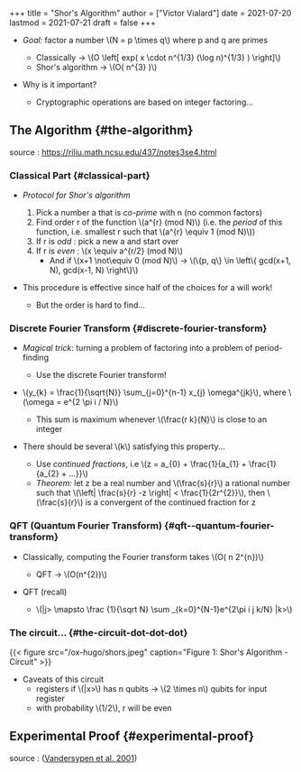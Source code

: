 +++
title = "Shor's Algorithm"
author = ["Victor Vialard"]
date = 2021-07-20
lastmod = 2021-07-21
draft = false
+++

-   _Goal:_ factor a number \\(N = p \times q\\) where p and q are primes
    -   Classically -> \\(O \left[ exp( x \cdot n^{1/3} (\log n)^{1/3} ) \right]\\)
    -   Shor's algorithm -> \\(O( n^{3} )\\)

-   Why is it important?
    -   Cryptographic operations are based on integer factoring...


## The Algorithm {#the-algorithm}

source
: <https://riliu.math.ncsu.edu/437/notes3se4.html>


### Classical Part {#classical-part}

-   _Protocol for Shor's algorithm_
    1.  Pick a number a that is _co-prime_ with n (no common factors)
    2.  Find order r of the function \\(a^{r} (mod N)\\) (i.e. the _period_ of this function, i.e. smallest r such that \\(a^{r} \equiv 1 (mod N)\\))
    3.  If r is _odd_ : pick a new a and start over
    4.  If r is _even_ : \\(x \equiv a^{r/2} (mod N)\\)
        -   And if \\(x+1 \not\equiv 0 (mod N)\\) -> \\(\\{p, q\\} \in \left\\{ gcd(x+1, N), gcd(x-1, N) \right\\}\\)

-   This procedure is effective since half of the choices for a will work!
    -   But the order is hard to find...


### Discrete Fourier Transform {#discrete-fourier-transform}

-   _Magical trick_: turning a problem of factoring into a problem of <span class="underline">period-finding</span>
    -   Use the discrete Fourier transform!

-   \\(y\_{k} = \frac{1}{\sqrt{N}} \sum\_{j=0}^{n-1} x\_{j} \omega^{jk}\\), where \\(\omega = e^{2 \pi i / N}\\)
    -   This sum is maximum whenever \\(\frac{r k}{N}\\) is close to an integer

-   There should be several \\(k\\) satisfying this property...
    -   Use _continued fractions_, i.e \\(z = a\_{0} + \frac{1}{a\_{1} + \frac{1}{a\_{2} + ...}}\\)
    -   _Theorem:_ let z be a real number and \\(\frac{s}{r}\\) a rational number such that \\(\left| \frac{s}{r} -z \right| < \frac{1}{2r^{2}}\\), then \\(\frac{s}{r}\\) is a convergent of the continued fraction for z


### QFT (Quantum Fourier Transform) {#qft--quantum-fourier-transform}

-   Classically, computing the Fourier transform takes \\(O( n 2^{n})\\)
    -   QFT -> \\(O(n^{2})\\)

-   QFT (recall)
    -   \\(|j> \mapsto \frac {1}{\sqrt N} \sum \_{k=0}^{N-1}e^{2\pi i j k/N} |k>\\)


### The circuit... {#the-circuit-dot-dot-dot}

{{< figure src="/ox-hugo/shors.jpeg" caption="Figure 1: Shor's Algorithm - Circuit" >}}

-   Caveats of this circuit
    -   registers if \\(|x>\\) has n qubits -> \\(2 \times n\\) qubits for input register
    -   with probability \\(1/2\\), r will be even


## Experimental Proof {#experimental-proof}

source
: ([Vandersypen et al. 2001](#orga085a11))


